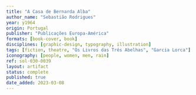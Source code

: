 ```yaml
---
title: "A Casa de Bernarda Alba"
author_name: "Sebastião Rodrigues"
year: y1964
origin: Portugal
publisher: "Publicações Europa-América"
formats: [book-cover, book]
disciplines: [graphic-design, typography, illustration]
tags: [fiction, theatre, "Os Livros das Três Abelhas", "Garcia Lorca"]
iconography: [people, women, men, rain]
ref: sol-030-0039
layout: artifact
status: complete
published: true
date_added: 2023-03-08
---
```

